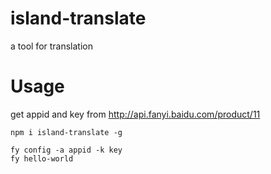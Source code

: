 # island-translate
a tool for translation

# Usage

get appid and key from http://api.fanyi.baidu.com/product/11

~~~
npm i island-translate -g

fy config -a appid -k key
fy hello-world
~~~

